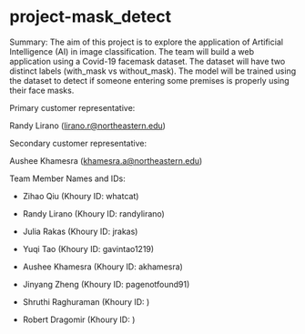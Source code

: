 # project-mask_detect
Summary: The aim of this project is to explore the application of Artificial Intelligence (AI) in image classification. The team will build a web application using a Covid-19 facemask dataset. The dataset will have two distinct labels (with_mask vs without_mask). The model will be trained using the dataset to detect if someone entering some premises is properly using their face masks.

Primary customer representative: 

Randy Lirano (lirano.r@northeastern.edu)

Secondary customer representative: 

Aushee Khamesra (khamesra.a@northeastern.edu)

Team Member Names and IDs:

* Zihao Qiu (Khoury ID: whatcat)

* Randy Lirano (Khoury ID: randylirano)

* Julia Rakas (Khoury ID: jrakas)

* Yuqi Tao (Khoury ID: gavintao1219)

* Aushee Khamesra (Khoury ID: akhamesra)

* Jinyang Zheng (Khoury ID: pagenotfound91)

* Shruthi Raghuraman (Khoury ID: )

* Robert Dragomir (Khoury ID: )


